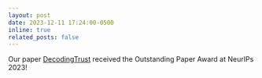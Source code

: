 ```yaml
---
layout: post
date: 2023-12-11 17:24:00-0500
inline: true
related_posts: false
---
```


Our paper [DecodingTrust](https://decodingtrust.github.io/) received the Outstanding Paper Award at NeurIPs 2023!